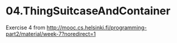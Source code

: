 # 04.ThingSuitcaseAndContainer

Exercise 4 from http://mooc.cs.helsinki.fi/programming-part2/material/week-7?noredirect=1
